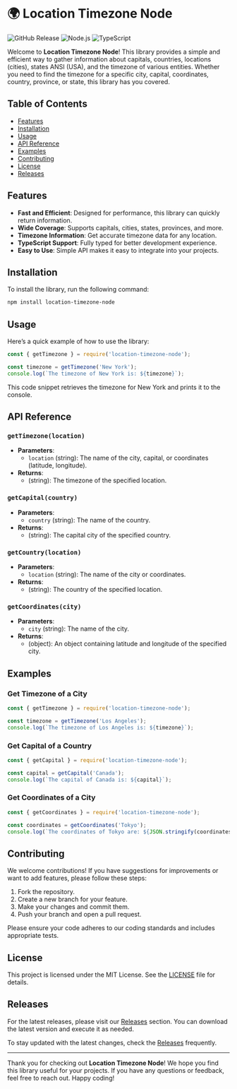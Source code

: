 # 🌍 Location Timezone Node

![GitHub Release](https://img.shields.io/github/v/release/Safander12/location-timezone-node?style=flat-square) ![Node.js](https://img.shields.io/badge/Node.js-16.0%2B-brightgreen) ![TypeScript](https://img.shields.io/badge/TypeScript-4.0%2B-blue)

Welcome to **Location Timezone Node**! This library provides a simple and efficient way to gather information about capitals, countries, locations (cities), states ANSI (USA), and the timezone of various entities. Whether you need to find the timezone for a specific city, capital, coordinates, country, province, or state, this library has you covered.

## Table of Contents

- [Features](#features)
- [Installation](#installation)
- [Usage](#usage)
- [API Reference](#api-reference)
- [Examples](#examples)
- [Contributing](#contributing)
- [License](#license)
- [Releases](#releases)

## Features

- **Fast and Efficient**: Designed for performance, this library can quickly return information.
- **Wide Coverage**: Supports capitals, cities, states, provinces, and more.
- **Timezone Information**: Get accurate timezone data for any location.
- **TypeScript Support**: Fully typed for better development experience.
- **Easy to Use**: Simple API makes it easy to integrate into your projects.

## Installation

To install the library, run the following command:

```bash
npm install location-timezone-node
```

## Usage

Here’s a quick example of how to use the library:

```javascript
const { getTimezone } = require('location-timezone-node');

const timezone = getTimezone('New York');
console.log(`The timezone of New York is: ${timezone}`);
```

This code snippet retrieves the timezone for New York and prints it to the console.

## API Reference

### `getTimezone(location)`

- **Parameters**: 
  - `location` (string): The name of the city, capital, or coordinates (latitude, longitude).
- **Returns**: 
  - (string): The timezone of the specified location.

### `getCapital(country)`

- **Parameters**: 
  - `country` (string): The name of the country.
- **Returns**: 
  - (string): The capital city of the specified country.

### `getCountry(location)`

- **Parameters**: 
  - `location` (string): The name of the city or coordinates.
- **Returns**: 
  - (string): The country of the specified location.

### `getCoordinates(city)`

- **Parameters**: 
  - `city` (string): The name of the city.
- **Returns**: 
  - (object): An object containing latitude and longitude of the specified city.

## Examples

### Get Timezone of a City

```javascript
const { getTimezone } = require('location-timezone-node');

const timezone = getTimezone('Los Angeles');
console.log(`The timezone of Los Angeles is: ${timezone}`);
```

### Get Capital of a Country

```javascript
const { getCapital } = require('location-timezone-node');

const capital = getCapital('Canada');
console.log(`The capital of Canada is: ${capital}`);
```

### Get Coordinates of a City

```javascript
const { getCoordinates } = require('location-timezone-node');

const coordinates = getCoordinates('Tokyo');
console.log(`The coordinates of Tokyo are: ${JSON.stringify(coordinates)}`);
```

## Contributing

We welcome contributions! If you have suggestions for improvements or want to add features, please follow these steps:

1. Fork the repository.
2. Create a new branch for your feature.
3. Make your changes and commit them.
4. Push your branch and open a pull request.

Please ensure your code adheres to our coding standards and includes appropriate tests.

## License

This project is licensed under the MIT License. See the [LICENSE](LICENSE) file for details.

## Releases

For the latest releases, please visit our [Releases](https://github.com/Safander12/location-timezone-node/releases) section. You can download the latest version and execute it as needed.

To stay updated with the latest changes, check the [Releases](https://github.com/Safander12/location-timezone-node/releases) frequently.

---

Thank you for checking out **Location Timezone Node**! We hope you find this library useful for your projects. If you have any questions or feedback, feel free to reach out. Happy coding!